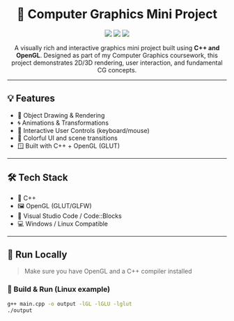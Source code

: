<h1 align="center">🎨 Computer Graphics Mini Project</h1>

<p align="center">
  <img src="https://img.shields.io/github/languages/top/Dhruvesh05/cg_miniproject?style=for-the-badge&color=blueviolet" />
  <img src="https://img.shields.io/github/repo-size/Dhruvesh05/cg_miniproject?style=for-the-badge" />
  <img src="https://img.shields.io/github/last-commit/Dhruvesh05/cg_miniproject?style=for-the-badge&color=brightgreen" />
</p>

<p align="center">
  A visually rich and interactive graphics mini project built using <strong>C++ and OpenGL</strong>. Designed as part of my Computer Graphics coursework, this project demonstrates 2D/3D rendering, user interaction, and fundamental CG concepts.
</p>

---

## 💡 Features

- 🧱 Object Drawing & Rendering  
- 🌀 Animations & Transformations  
- 🎯 Interactive User Controls (keyboard/mouse)  
- 🌈 Colorful UI and scene transitions  
- 🪟 Built with C++ + OpenGL (GLUT)

---

## 🛠️ Tech Stack

- 🔧 C++  
- 🖼️ OpenGL (GLUT/GLFW)  
- 🧩 Visual Studio Code / Code::Blocks  
- 💻 Windows / Linux Compatible  

---

## 🚀 Run Locally

> Make sure you have OpenGL and a C++ compiler installed

### 🧱 Build & Run (Linux example)

```bash
g++ main.cpp -o output -lGL -lGLU -lglut
./output
